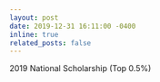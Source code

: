```yaml
---
layout: post
date: 2019-12-31 16:11:00 -0400
inline: true
related_posts: false
---
```


2019 National Scholarship (Top 0.5%)


